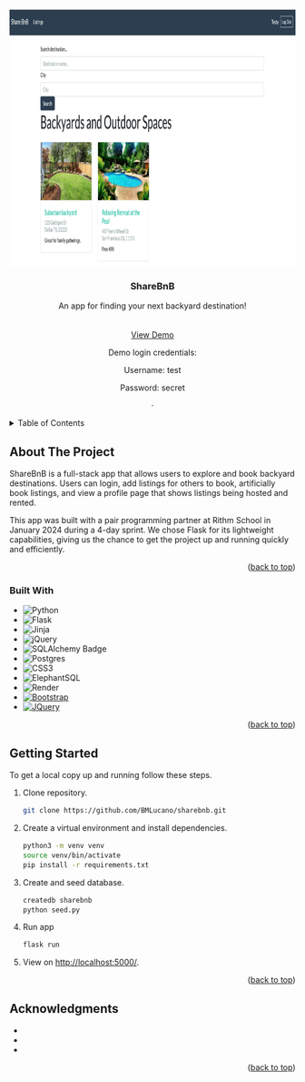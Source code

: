 <!-- Improved compatibility of back to top link: See: https://github.com/othneildrew/Best-README-Template/pull/73 -->
<a name="readme-top"></a>
<!--
*** Thanks for checking out the Best-README-Template. If you have a suggestion
*** that would make this better, please fork the repo and create a pull request
*** or simply open an issue with the tag "enhancement".
*** Don't forget to give the project a star!
*** Thanks again! Now go create something AMAZING! :D
-->



<!-- PROJECT SHIELDS -->
<!--
*** I'm using markdown "reference style" links for readability.
*** Reference links are enclosed in brackets [ ] instead of parentheses ( ).
*** See the bottom of this document for the declaration of the reference variables
*** for contributors-url, forks-url, etc. This is an optional, concise syntax you may use.
*** https://www.markdownguide.org/basic-syntax/#reference-style-links
-->



<!-- PROJECT LOGO -->
<br />
<div align="center">
<!--   <a href="https://github.com/github_username/repo_name"> -->
    <img src="static/images/listing-demo.png" alt="Logo" width="600" height="450">
  </a>

<h3 align="center">ShareBnB</h3>

  <p align="center">
    An app for finding your next backyard destination!
    <br />
    <br />
    <br />
    <a href="https://bml-sharebnb.onrender.com/">View Demo</a>
    <p>Demo login credentials:</p>
    <p>Username: test</p>
    <p>Password: secret</p>
    ·
  </p>
</div>



<!-- TABLE OF CONTENTS -->
<details>
  <summary>Table of Contents</summary>
  <ol>
    <li>
      <a href="#about-the-project">About The Project</a>
      <ul>
        <li><a href="#built-with">Built With</a></li>
      </ul>
    </li>
    <li>
      <a href="#getting-started">Getting Started</a>
      <ul>
        <li><a href="#prerequisites">Prerequisites</a></li>
        <li><a href="#installation">Installation</a></li>
      </ul>
    </li>
    <li><a href="#usage">Usage</a></li>
    <li><a href="#contact">Contact</a></li>
    <li><a href="#acknowledgments">Acknowledgments</a></li>
  </ol>
</details>



<!-- ABOUT THE PROJECT -->
## About The Project

ShareBnB is a full-stack app that allows users to explore and book backyard destinations. Users can login, add listings for others to book, artificially book listings, and view a profile page that shows listings being hosted and rented.

This app was built with a pair programming partner at Rithm School in January 2024 during a 4-day sprint. We chose Flask for its lightweight capabilities, giving us the chance to get the project up and running quickly and efficiently.


<p align="right">(<a href="#readme-top">back to top</a>)</p>



### Built With

* ![Python](https://img.shields.io/badge/python-3670A0?style=for-the-badge&logo=python&logoColor=ffdd54)
* ![Flask](https://img.shields.io/badge/flask-%23000.svg?style=for-the-badge&logo=flask&logoColor=white)
* ![Jinja](https://img.shields.io/badge/jinja-white.svg?style=for-the-badge&logo=jinja&logoColor=black)
* ![jQuery](https://img.shields.io/badge/jquery-%230769AD.svg?style=for-the-badge&logo=jquery&logoColor=white)
* ![SQLAlchemy Badge](https://img.shields.io/badge/SQLAlchemy-D71F00?logo=sqlalchemy&logoColor=fff&style=for-the-badge)
* ![Postgres](https://img.shields.io/badge/postgres-%23316192.svg?style=for-the-badge&logo=postgresql&logoColor=white)
* ![CSS3](https://img.shields.io/badge/css3-%231572B6.svg?style=for-the-badge&logo=css3&logoColor=white)
* ![ElephantSQL](https://img.shields.io/badge/-ElephantSQL-336791?logo=elephantsql&logoColor=white&style=flat)
* ![Render](https://img.shields.io/badge/-Render-333333?logo=render&logoColor=white&style=flat)
* [![Bootstrap][Bootstrap.com]][Bootstrap-url]
* [![JQuery][JQuery.com]][JQuery-url]

<p align="right">(<a href="#readme-top">back to top</a>)</p>



<!-- GETTING STARTED -->
## Getting Started

To get a local copy up and running follow these steps.

1. Clone repository.
   ```sh
   git clone https://github.com/BMLucano/sharebnb.git

   ```
2. Create a virtual environment and install dependencies.
   ```sh
   python3 -m venv venv
   source venv/bin/activate
   pip install -r requirements.txt
   ```
3. Create and seed database.
   ```sh
   createdb sharebnb
   python seed.py
   ```
4. Run app
   ```sh
   flask run
   ```
5. View on <a href="http://localhost:5000/">http://localhost:5000/</a>.


<p align="right">(<a href="#readme-top">back to top</a>)</p>



<!-- USAGE EXAMPLES -->



<!-- ROADMAP -->



<!-- CONTRIBUTING -->



<!-- LICENSE -->



<!-- CONTACT -->



<!-- ACKNOWLEDGMENTS -->
## Acknowledgments

* []()
* []()
* []()

<p align="right">(<a href="#readme-top">back to top</a>)</p>



<!-- MARKDOWN LINKS & IMAGES -->
<!-- https://www.markdownguide.org/basic-syntax/#reference-style-links -->
[contributors-shield]: https://img.shields.io/github/contributors/github_username/repo_name.svg?style=for-the-badge
[contributors-url]: https://github.com/github_username/repo_name/graphs/contributors
[forks-shield]: https://img.shields.io/github/forks/github_username/repo_name.svg?style=for-the-badge
[forks-url]: https://github.com/github_username/repo_name/network/members
[stars-shield]: https://img.shields.io/github/stars/github_username/repo_name.svg?style=for-the-badge
[stars-url]: https://github.com/github_username/repo_name/stargazers
[issues-shield]: https://img.shields.io/github/issues/github_username/repo_name.svg?style=for-the-badge
[issues-url]: https://github.com/github_username/repo_name/issues
[license-shield]: https://img.shields.io/github/license/github_username/repo_name.svg?style=for-the-badge
[license-url]: https://github.com/github_username/repo_name/blob/master/LICENSE.txt
[linkedin-shield]: https://img.shields.io/badge/-LinkedIn-black.svg?style=for-the-badge&logo=linkedin&colorB=555
[linkedin-url]: https://linkedin.com/in/linkedin_username
[product-screenshot]: images/screenshot.png
[Next.js]: https://img.shields.io/badge/next.js-000000?style=for-the-badge&logo=nextdotjs&logoColor=white
[Next-url]: https://nextjs.org/
[React.js]: https://img.shields.io/badge/React-20232A?style=for-the-badge&logo=react&logoColor=61DAFB
[React-url]: https://reactjs.org/
[Vue.js]: https://img.shields.io/badge/Vue.js-35495E?style=for-the-badge&logo=vuedotjs&logoColor=4FC08D
[Vue-url]: https://vuejs.org/
[Angular.io]: https://img.shields.io/badge/Angular-DD0031?style=for-the-badge&logo=angular&logoColor=white
[Angular-url]: https://angular.io/
[Svelte.dev]: https://img.shields.io/badge/Svelte-4A4A55?style=for-the-badge&logo=svelte&logoColor=FF3E00
[Svelte-url]: https://svelte.dev/
[Laravel.com]: https://img.shields.io/badge/Laravel-FF2D20?style=for-the-badge&logo=laravel&logoColor=white
[Laravel-url]: https://laravel.com
[Bootstrap.com]: https://img.shields.io/badge/Bootstrap-563D7C?style=for-the-badge&logo=bootstrap&logoColor=white
[Bootstrap-url]: https://getbootstrap.com
[JQuery.com]: https://img.shields.io/badge/jQuery-0769AD?style=for-the-badge&logo=jquery&logoColor=white
[JQuery-url]: https://jquery.com 
